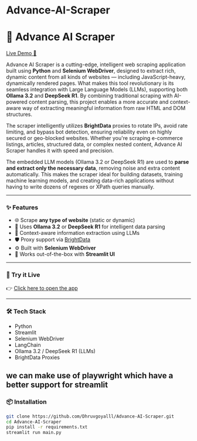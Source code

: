 # Advance-AI-Scraper

# 🚀 Advance AI Scraper

[Live Demo 🔗](https://advance-ollama-scraper.streamlit.app/)

Advance AI Scraper is a cutting-edge, intelligent web scraping application built using **Python** and **Selenium WebDriver**, designed to extract rich, dynamic content from all kinds of websites — including JavaScript-heavy, dynamically rendered pages. What makes this tool revolutionary is its seamless integration with Large Language Models (LLMs), supporting both **Ollama 3.2** and **DeepSeek R1**. By combining traditional scraping with AI-powered content parsing, this project enables a more accurate and context-aware way of extracting meaningful information from raw HTML and DOM structures.

The scraper intelligently utilizes **BrightData** proxies to rotate IPs, avoid rate limiting, and bypass bot detection, ensuring reliability even on highly secured or geo-blocked websites. Whether you're scraping e-commerce listings, articles, structured data, or complex nested content, Advance AI Scraper handles it with speed and precision.

The embedded LLM models (Ollama 3.2 or DeepSeek R1) are used to **parse and extract only the necessary data**, removing noise and extra content automatically. This makes the scraper ideal for building datasets, training machine learning models, and creating data-rich applications without having to write dozens of regexes or XPath queries manually.

---

### ✨ Features

- 🌐 Scrape **any type of website** (static or dynamic)
- 🤖 Uses **Ollama 3.2** or **DeepSeek R1** for intelligent data parsing
- 🧠 Context-aware information extraction using LLMs
- 🛡️ Proxy support via [BrightData](https://brightdata.com/)
- ⚙️ Built with **Selenium WebDriver**
- 🧩 Works out-of-the-box with **Streamlit UI**

---

### 🚀 Try it Live

👉 [Click here to open the app](https://advance-ollama-scraper.streamlit.app/)

---

### 🛠️ Tech Stack

- Python
- Streamlit
- Selenium WebDriver
- LangChain
- Ollama 3.2 / DeepSeek R1 (LLMs)
- BrightData Proxies

we can make use of playwright which have a better support for streamlit
---

### 📦 Installation

```bash
git clone https://github.com/Dhruvgoyalll/Advance-AI-Scraper.git
cd Advance-AI-Scraper
pip install -r requirements.txt
streamlit run main.py
